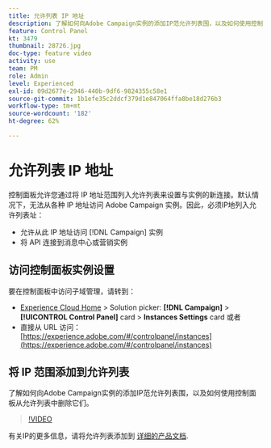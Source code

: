```yaml
---
title: 允许列表 IP 地址
description: 了解如何向Adobe Campaign实例的添加IP范允许列表围，以及如何使用控制面板从允许列表中删除它们。
feature: Control Panel
kt: 3479
thumbnail: 28726.jpg
doc-type: feature video
activity: use
team: PM
role: Admin
level: Experienced
exl-id: 09d2677e-2946-440b-9df6-9824355c58e1
source-git-commit: 1b1efe35c2ddcf379d1e847064ffa8be18d276b3
workflow-type: tm+mt
source-wordcount: '182'
ht-degree: 62%

---
```


# 允许列表 IP 地址

控制面板允许您通过将 IP 地址范围列入允许列表来设置与实例的新连接。默认情况下，无法从各种 IP 地址访问 Adobe Campaign 实例。因此，必须IP地列入允许列表址：

* 允许从此 IP 地址访问 [!DNL Campaign] 实例
* 将 API 连接到消息中心或营销实例

## 访问控制面板实例设置

要在控制面板中访问子域管理，请转到：

* [Experience Cloud Home](https://experience.adobe.com/#/home) > Solution picker: **[!DNL Campaign]** > **[!UICONTROL Control Panel]** card > **Instances Settings** card
或者
* 直接从 URL 访问：[https://experience.adobe.com/#/controlpanel/instances](https://experience.adobe.com/#/controlpanel/instances)

## 将 IP 范围添加到允许列表

了解如何向Adobe Campaign实例的添加IP范允许列表围，以及如何使用控制面板从允许列表中删除它们。

>[!VIDEO](https://video.tv.adobe.com/v/28726?quality=12&learn=0n)

有关IP的更多信息，请将允许列表添加到 [详细的产品文档](https://experienceleague.adobe.com/docs/control-panel/using/sftp-management/ip-range-allow-listing.html?lang=zh-Hans).
